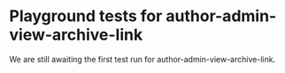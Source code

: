 # Playground tests for author-admin-view-archive-link
We are still awaiting the first test run for author-admin-view-archive-link.
